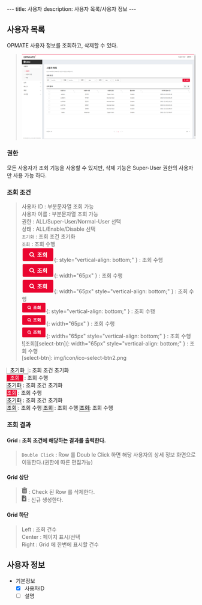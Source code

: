 <link rel="stylesheet" type="text/css" href="../../css/opme.css">
---
title: 사용자
description: 사용자 목록/사용자 정보
---

## 사용자 목록
OPMATE 사용자 정보를 조회하고, 삭제할 수 있다.

>![사용자 목록](img/user_lst.png "사용자 목록")

### 권한
모든 사용자가 조회 기능을 사용할 수 있지만, 삭제 기능은 Super-User 권한의 사용자만 사용 가능 하다.

### 조회 조건
>사용자 ID : 부분문자열 조회 가능  
사용자 이름 : 부분문자열 조회 가능  
권한 : ALL/Super-User/Normal-User 선택  
상태 : ALL/Enable/Disable 선택  
`초기화` : 조회 조건 초기화  
`조회` : 조회 수행  
![조회](img/icon/ico-select-btn.png#class=baba "조회"){: style="vertical-align: bottom;" } : 조회 수행  
![조회](img/icon/ico-select-btn.png#style=vertical-align:bottom; "조회"){: width="65px" } : 조회 수행  
![조회](img/icon/ico-select-btn.png "조회"){: width="65px" style="vertical-align: bottom;" } : 조회 수행  
![조회](img/icon/ico-select-btn2.png#class=baba "조회"){: style="vertical-align: bottom;" } : 조회 수행  
![조회](img/icon/ico-select-btn2.png#style=vertical-align:bottom; "조회"){: width="65px" } : 조회 수행  
![조회](img/icon/ico-select-btn2.png "조회"){: width="65px" style="vertical-align: bottom;" } : 조회 수행  
![조회][select-btn]{: width="65px" style="vertical-align: bottom;" } : 조회 수행  
[select-btn]: img/icon/ico-select-btn2.png  
 
<style type='text/css'>
kbd {
   color: #000000;
   background-color: #ffffff;
   box-shadow: 0px 2px 1px 1px #bcbcbc;
}
</style>
<kbd style="color: #000000; background-color: #ffffff; box-shadow: 0px 2px 1px 1px #bcbcbc">&nbsp;초기화&nbsp;</kbd> : 조회 조건 초기화  
<kbd style="color: #ffffff; background-color: #ea0530; box-shadow: 0px 2px 1px 1px #ea9999">&nbsp;조회&nbsp;</kbd> : 조회 수행  
<kbd style="color: #000000; background-color: #ffffff; box-shadow: 0px 2px 1px 1px #bcbcbc">초기화</kbd> : 조회 조건 초기화  
<kbd style="color: #ffffff; background-color: #ea0530; box-shadow: 0px 2px 1px 1px #ea9999">조회</kbd> : 조회 수행  
<kbd class="btn-gray">초기화</kbd> : 조회 조건 초기화  
<kbd class="btn-red">조회</kbd> : 조회 수행
<kbd class="btn-red">조회</kbd> : 조회 수행
<kbd class="btn-red">조회</kbd>: 조회 수행
 
### 조회 결과
#### Grid : 조회 조건에 해당하는 결과를 출력한다.  
>`Double Click` : Row 를 Doub   le Click 하면 해당 사용자의 상세 정보 화면으로 이동한다.(권한에 따른 편집가능)  
 
#### Grid 상단  
> ![삭제](img/icon/ico-del-hover.png#style=max-width:50px;vertical-align:bottom; "삭제") : Check 된 Row 를 삭제한다.   
![추가/등록](img/icon/ico-add-hover.png#style=max-width:50px;vertical-align:bottom; "추가/등록") : 신규 생성한다.
 
#### Grid 하단  
> Left : 조회 건수  
Center : 페이지 표시/선택  
Right : Grid 에 한번에 표시할 건수  


## 사용자 정보

- 기본정보
    - [x] 사용자ID
    - [ ] 설명
